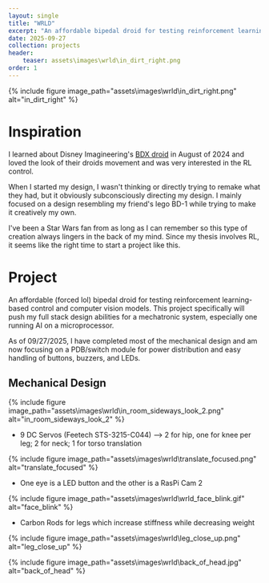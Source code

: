 ```yaml
---
layout: single
title: "WRLD"
excerpt: "An affordable bipedal droid for testing reinforcement learning-based control and computer vision models"
date: 2025-09-27
collection: projects
header:
    teaser: assets\images\wrld\in_dirt_right.png
order: 1
---
```



{% include figure image_path="assets\images\wrld\in_dirt_right.png" alt="in_dirt_right"
%}

# Inspiration

I learned about Disney Imagineering's [BDX droid](https://la.disneyresearch.com/wp-content/uploads/BD_X_paper.pdf) in August of 2024 and loved the look of their droids movement and was very interested in the RL control. 

When I started my design, I wasn't thinking or directly trying to remake what they had, but it obviously subconsciously directing my design. I mainly focused on a design resembling my friend's lego BD-1 while trying to make it creatively my own.

I've been a Star Wars fan from as long as I can remember so this type of creation always lingers in the back of my mind. Since my thesis involves RL, it seems like the right time to start a project like this.  

# Project

An affordable (forced lol) bipedal droid for testing reinforcement learning-based control and computer vision models. This project specifically will push my full stack design abilities for a mechatronic system, especially one running AI on a microprocessor. 

As of 09/27/2025, I have completed most of the mechanical design and am now focusing on a PDB/switch module for power distribution and easy handling of buttons, buzzers, and LEDs.


## Mechanical Design

{% include figure image_path="assets\images\wrld\in_room_sideways_look_2.png" alt="in_room_sideways_look_2"
%}

- 9 DC Servos (Feetech STS-3215-C044) --> 2 for hip, one for knee per leg; 2 for neck; 1 for torso translation

{% include figure image_path="assets\images\wrld\translate_focused.png" alt="translate_focused"
%}

- One eye is a LED button and the other is a RasPi Cam 2

{% include figure image_path="assets\images\wrld\wrld_face_blink.gif" alt="face_blink"
%}

- Carbon Rods for legs which increase stiffness while decreasing weight

{% include figure image_path="assets\images\wrld\leg_close_up.png" alt="leg_close_up"
%}

{% include figure image_path="assets\images\wrld\back_of_head.jpg" alt="back_of_head"
%}

## 
